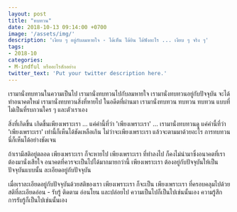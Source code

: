 ```yaml
---
layout: post
title: "ทบทวน"
date: 2018-10-13 09:14:00 +0700
image: '/assets/img/'
description: 'เงียบ ๆ อยู่กับลมหายใจ - ได้เห็น ได้ยิน ได้ฟังอะไร ... เงียบ ๆ จริง ๆ'
tags:
- 2018-10
categories:
- M-indful หรืออะไรสักอย่าง
twitter_text: 'Put your twitter description here.'
---
```

เรามานั่งทบทวนในความเป็นไป เรามานั่งทบทวนไปกับลมหายใจ เรามานั่งทบทวนอยู่กับปัจจุบัน จะได้ทำอนาคตใหม่ เรามานั่งทบทวนสิ่งที่หายไป ในอดีตที่ผ่านมา เรามานั่งทบทวน ทบทวน ทบทวน แบบที่ไม่เป็นที่รบกวนใคร ๆ และตัวเราเอง

สิ่งที่เกิดขึ้น เกิดขึ้นเพียงเพราะเรา ... แค่คำนี้ที่ว่า 'เพียงเพราะเรา' ... เรามานั่งทบทวนดู แค่คำนี้ที่ว่า 'เพียงเพราะเรา' เท่านี้ก็เห็นได้ชัดเหลือเกิน ไม่ว่าจะเพียงเพราะเรา แล้วจะตามมาด้วยอะไร การทบทวนนี่ก็เห็นได้อย่างชัดเจน

ถ้าเรามีสติอยู่ตลอด เพียงเพราะเรา ก็จะหายไป เพียงเพราะเรา ที่ทำลงไป ก็คงไม่นำมาซึ่งอนาคตที่เราต้องมานั่งเสียใจ อนาคตที่ควรจะเป็นไปได้มากมายกว่านี้ เพียงเพราะเรา ต้องอยู่กับปัจจุบันให้เป็นปัจจุบันแบบนั้น ละเอียดอยู่กับปัจจุบัน

เมื่อเราละเอียดอยู่กับปัจจุบันด้วยสติของเรา เพียงเพราะเรา ก็จะเป็น เพียงเพราะเรา ที่ครอบคลุมไปด้วยสติที่ละเอียดอ่อน - รับรู้ ติดตาม อ่อนโยน และปล่อยไป ความเป็นไปก็เป็นไปเช่นนั้นเอง ความรู้สึก การรับรู้ก็เป็นไปเช่นนั้นเอง
